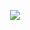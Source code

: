 <div align="center">
  <p><a href="https://discord.gg/WRknrjMZAS">
      <img src="https://img.shields.io/discord/902467899602632745?style=for-the-badge&logo=discord&labelColor=7289da&logoColor=white&color=2c2f33&label=Discord"/>
  </a></p>
</div>
